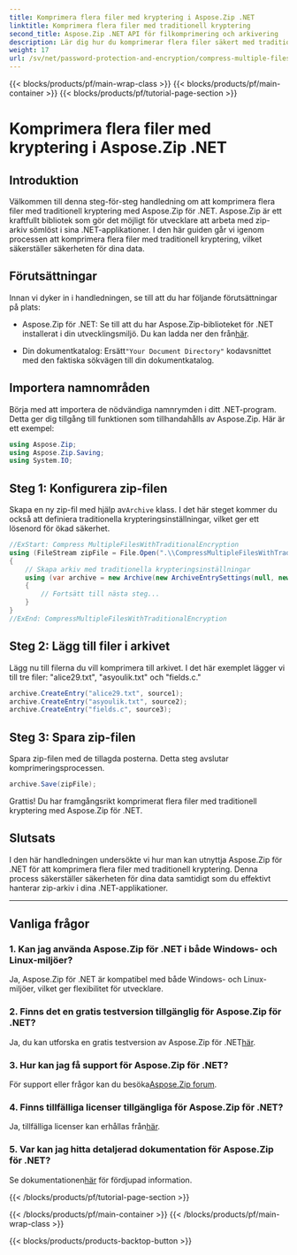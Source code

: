 ```yaml
---
title: Komprimera flera filer med kryptering i Aspose.Zip .NET
linktitle: Komprimera flera filer med traditionell kryptering
second_title: Aspose.Zip .NET API för filkomprimering och arkivering
description: Lär dig hur du komprimerar flera filer säkert med traditionell kryptering i Aspose.Zip för .NET. Förbättra dataskyddet i dina .NET-applikationer.
weight: 17
url: /sv/net/password-protection-and-encryption/compress-multiple-files-traditional-encryption/
---
```


{{< blocks/products/pf/main-wrap-class >}}
{{< blocks/products/pf/main-container >}}
{{< blocks/products/pf/tutorial-page-section >}}

# Komprimera flera filer med kryptering i Aspose.Zip .NET


## Introduktion

Välkommen till denna steg-för-steg handledning om att komprimera flera filer med traditionell kryptering med Aspose.Zip för .NET. Aspose.Zip är ett kraftfullt bibliotek som gör det möjligt för utvecklare att arbeta med zip-arkiv sömlöst i sina .NET-applikationer. I den här guiden går vi igenom processen att komprimera flera filer med traditionell kryptering, vilket säkerställer säkerheten för dina data.

## Förutsättningar

Innan vi dyker in i handledningen, se till att du har följande förutsättningar på plats:

-  Aspose.Zip för .NET: Se till att du har Aspose.Zip-biblioteket för .NET installerat i din utvecklingsmiljö. Du kan ladda ner den från[här](https://releases.aspose.com/zip/net/).

-  Din dokumentkatalog: Ersätt`"Your Document Directory"` kodavsnittet med den faktiska sökvägen till din dokumentkatalog.

## Importera namnområden

Börja med att importera de nödvändiga namnrymden i ditt .NET-program. Detta ger dig tillgång till funktionen som tillhandahålls av Aspose.Zip. Här är ett exempel:

```csharp
using Aspose.Zip;
using Aspose.Zip.Saving;
using System.IO;
```

## Steg 1: Konfigurera zip-filen

 Skapa en ny zip-fil med hjälp av`Archive` klass. I det här steget kommer du också att definiera traditionella krypteringsinställningar, vilket ger ett lösenord för ökad säkerhet.

```csharp
//ExStart: Compress MultipleFilesWithTraditionalEncryption
using (FileStream zipFile = File.Open(".\\CompressMultipleFilesWithTraditionalEncryption_out.zip", FileMode.Create))
{
    // Skapa arkiv med traditionella krypteringsinställningar
    using (var archive = new Archive(new ArchiveEntrySettings(null, new TraditionalEncryptionSettings("p@s$"))))
    {
        // Fortsätt till nästa steg...
    }
}
//ExEnd: CompressMultipleFilesWithTraditionalEncryption
```

## Steg 2: Lägg till filer i arkivet

Lägg nu till filerna du vill komprimera till arkivet. I det här exemplet lägger vi till tre filer: "alice29.txt", "asyoulik.txt" och "fields.c."

```csharp
archive.CreateEntry("alice29.txt", source1);
archive.CreateEntry("asyoulik.txt", source2);
archive.CreateEntry("fields.c", source3);
```

## Steg 3: Spara zip-filen

Spara zip-filen med de tillagda posterna. Detta steg avslutar komprimeringsprocessen.

```csharp
archive.Save(zipFile);
```

Grattis! Du har framgångsrikt komprimerat flera filer med traditionell kryptering med Aspose.Zip för .NET.

## Slutsats

I den här handledningen undersökte vi hur man kan utnyttja Aspose.Zip för .NET för att komprimera flera filer med traditionell kryptering. Denna process säkerställer säkerheten för dina data samtidigt som du effektivt hanterar zip-arkiv i dina .NET-applikationer.

---

## Vanliga frågor

### 1. Kan jag använda Aspose.Zip för .NET i både Windows- och Linux-miljöer?

Ja, Aspose.Zip för .NET är kompatibel med både Windows- och Linux-miljöer, vilket ger flexibilitet för utvecklare.

### 2. Finns det en gratis testversion tillgänglig för Aspose.Zip för .NET?

 Ja, du kan utforska en gratis testversion av Aspose.Zip för .NET[här](https://releases.aspose.com/).

### 3. Hur kan jag få support för Aspose.Zip för .NET?

 För support eller frågor kan du besöka[Aspose.Zip forum](https://forum.aspose.com/c/zip/37).

### 4. Finns tillfälliga licenser tillgängliga för Aspose.Zip för .NET?

 Ja, tillfälliga licenser kan erhållas från[här](https://purchase.aspose.com/temporary-license/).

### 5. Var kan jag hitta detaljerad dokumentation för Aspose.Zip för .NET?

Se dokumentationen[här](https://reference.aspose.com/zip/net/) för fördjupad information.

{{< /blocks/products/pf/tutorial-page-section >}}

{{< /blocks/products/pf/main-container >}}
{{< /blocks/products/pf/main-wrap-class >}}

{{< blocks/products/products-backtop-button >}}
